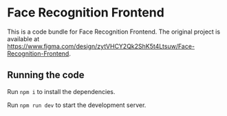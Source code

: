 
  # Face Recognition Frontend

  This is a code bundle for Face Recognition Frontend. The original project is available at https://www.figma.com/design/zytVHCY2Qk2ShK5t4Ltsuw/Face-Recognition-Frontend.

  ## Running the code

  Run `npm i` to install the dependencies.

  Run `npm run dev` to start the development server.
  